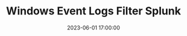 ---
title:  "Windows Event Logs Filter Splunk"
date:   2023-06-01 17:00:00
tags: [windows,splunk]
---